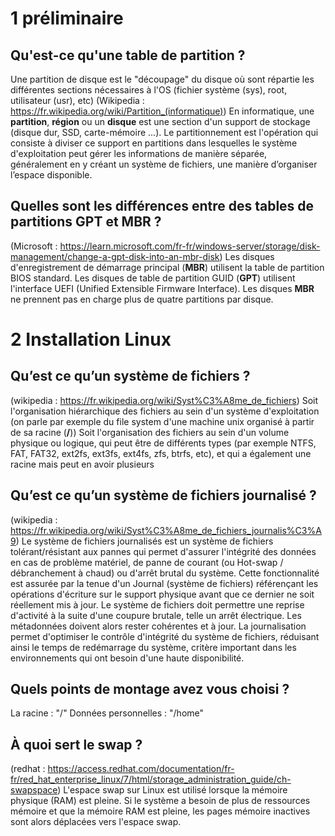 # 1 préliminaire
## Qu'est-ce qu'une table de partition ?
Une partition de disque est le "découpage" du disque où sont répartie les différentes sections nécessaires à l'OS (fichier système (sys), root, utilisateur (usr), etc)
(Wikipedia : https://fr.wikipedia.org/wiki/Partition_(informatique))
En informatique, une **partition**, **région** ou un **disque** est une section d'un support de stockage (disque dur, SSD, carte-mémoire ...). Le partitionnement est l'opération qui consiste à diviser ce support en partitions dans lesquelles le système d'exploitation peut gérer les informations de manière séparée, généralement en y créant un système de fichiers, une manière d’organiser l’espace disponible.
## Quelles sont les différences entre des tables de partitions GPT et MBR ?
(Microsoft : https://learn.microsoft.com/fr-fr/windows-server/storage/disk-management/change-a-gpt-disk-into-an-mbr-disk)
Les disques d'enregistrement de démarrage principal (**MBR**) utilisent la table de partition BIOS standard. Les disques de table de partition GUID (**GPT**) utilisent l'interface UEFI (Unified Extensible Firmware Interface). Les disques **MBR** ne prennent pas en charge plus de quatre partitions par disque.
# 2 Installation Linux
## Qu’est ce qu’un système de fichiers ? 
(wikipedia : https://fr.wikipedia.org/wiki/Syst%C3%A8me_de_fichiers)
Soit l'organisation hiérarchique des fichiers au sein d'un système d'exploitation (on parle par exemple du file system d'une machine unix organisé à partir de sa racine (**/**))
Soit l'organisation des fichiers au sein d'un volume physique ou logique, qui peut être de différents types (par exemple NTFS, FAT, FAT32, ext2fs, ext3fs, ext4fs, zfs, btrfs, etc), et qui a également une racine mais peut en avoir plusieurs
## Qu’est ce qu’un système de fichiers journalisé ? 
(wikipedia : https://fr.wikipedia.org/wiki/Syst%C3%A8me_de_fichiers_journalis%C3%A9)
Le système de fichiers journalisés est un système de fichiers tolérant/résistant aux pannes qui permet d'assurer l'intégrité des données en cas de problème matériel, de panne de courant (ou Hot-swap / débranchement à chaud) ou d'arrêt brutal du système. Cette fonctionnalité est assurée par la tenue d'un Journal (système de fichiers) référençant les opérations d'écriture sur le support physique avant que ce dernier ne soit réellement mis à jour. Le système de fichiers doit permettre une reprise d'activité à la suite d'une coupure brutale, telle un arrêt électrique. Les métadonnées doivent alors rester cohérentes et à jour. La journalisation permet d'optimiser le contrôle d'intégrité du système de fichiers, réduisant ainsi le temps de redémarrage du système, critère important dans les environnements qui ont besoin d'une haute disponibilité.
## Quels points de montage avez vous choisi ? 
La racine : "/"
Données personnelles : "/home"
## À quoi sert le swap ?
(redhat : https://access.redhat.com/documentation/fr-fr/red_hat_enterprise_linux/7/html/storage_administration_guide/ch-swapspace)
L'espace swap sur Linux est utilisé lorsque la mémoire physique (RAM) est pleine. Si le système a besoin de plus de ressources mémoire et que la mémoire RAM est pleine, les pages mémoire inactives sont alors déplacées vers l'espace swap.